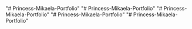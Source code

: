 "# Princess-Mikaela-Portfolio" 
"# Princess-Mikaela-Portfolio" 
"# Princess-Mikaela-Portfolio" 
"# Princess-Mikaela-Portfolio" 
"# Princess-Mikaela-Portfolio" 
